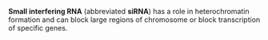 **Small interfering RNA** (abbreviated **siRNA**) has a role in heterochromatin formation and can block large regions of chromosome or block transcription of specific genes. 